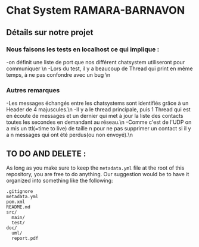 # Chat System RAMARA-BARNAVON

## Détails sur notre projet

### Nous faisons les tests en localhost ce qui implique : 
-on définit une liste de port que nos différent chatsystem utiliseront pour communiquer \n
-Lors du test, il y a beaucoup de Thread qui print en même temps, à ne pas confondre avec un bug \n

### Autres remarques
-Les messages échangés entre les chatsystems sont identifiés grâce à un Header de 4 majuscules.\n
-Il y a le thread principale, puis 1 Thread qui est en écoute de messages et un dernier qui met à jour la liste des contacts toutes les secondes en demandant au réseau.\n
-Comme c'est de l'UDP on a mis un ttl(=time to live) de taille n pour ne pas supprimer un contact si il y a n messages qui ont été perdus(ou non envoyé).\n





## TO DO AND DELETE : 
As long as you make sure to keep the `metadata.yml` file at the root of this repository, you are free to do anything. Our suggestion would be to have it organized into something like the following:

    .gitignore
    metadata.yml
    pom.xml
    README.md
    src/
      main/
      test/
    doc/
      uml/
      report.pdf


